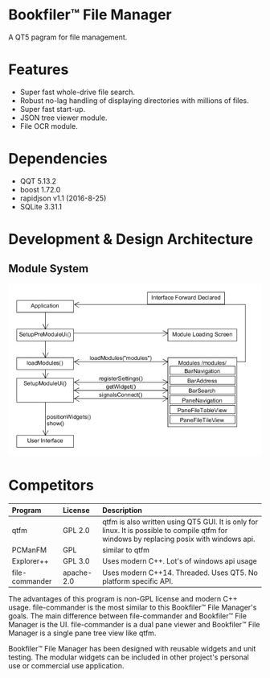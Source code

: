 # Bookfiler™ File Manager
A QT5 pagram for file management.

# Features
* Super fast whole-drive file search.
* Robust no-lag handling of displaying directories with millions of files.
* Super fast start-up.
* JSON tree viewer module.
* File OCR module.

# Dependencies
* QQT 5.13.2
* boost 1.72.0
* rapidjson v1.1 (2016-8-25)
* SQLite 3.31.1

# Development & Design Architecture

## Module System
![Module System](https://github.com/bradosia/BookFiler-File-Manager/blob/master/UML/module_system_D20200324.png)

# Competitors
| Program | License | Description |
|:-- |:-- |:-- |
|qtfm|GPL 2.0|qtfm is also written using QT5 GUI. It is only for linux. It is possible to compile qtfm for windows by replacing posix with windows api.|
|PCManFM|GPL|similar to qtfm|
|Explorer++|GPL 3.0|Uses modern C++. Lot's of windows api usage|
|file-commander|apache-2.0|Uses modern C++14. Threaded. Uses QT5. No platform specific API.|

The advantages of this program is non-GPL license and modern C++ usage. file-commander is the most similar to this Bookfiler™ File Manager's goals. The main difference between file-commander and Bookfiler™ File Manager is the UI. file-commander is a dual pane viewer and Bookfiler™ File Manager is a single pane tree view like qtfm.

Bookfiler™ File Manager has been designed with reusable widgets and unit testing. The modular widgets can be included in other project's personal use or commercial use application.
